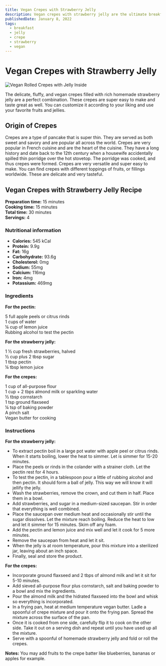 ```yaml
---
title: Vegan Crepes with Strawberry Jelly
description: Vegan crepes with strawberry jelly are the ultimate breakfast idea for you and your loved ones.
publishedDate: January 8, 2022
tags:
  - breakfast
  - jelly
  - crepe
  - strawberry
  - vegan
---
```


# Vegan Crepes with Strawberry Jelly

![Vegan Rolled Crepes with Jelly Inside](/crepes.jpg "image")

The delicate, fluffy, and vegan crepes filled with rich homemade strawberry jelly are a perfect combination. These crepes are super easy to make and taste great as well. You can customize it according to your liking and use your favorite fruits and jellies.

## Origin of Crepes

Crepes are a type of pancake that is super thin. They are served as both sweet and savory and are popular all across the world. Crepes are very popular in French cuisine and are the heart of the cuisine. They have a long history and date back to the 12th century when a housewife accidentally spilled thin porridge over the hot stovetop. The porridge was cooked, and thus crepes were formed. Crepes are very versatile and super easy to make. You can find crepes with different toppings of fruits, or fillings worldwide. These are delicate and very tasteful.

## Vegan Crepes with Strawberry Jelly Recipe

**Preparation time:** 15 minutes  
**Cooking time:** 15 minutes  
**Total time:** 30 minutes  
**Servings:** 4

### Nutritional information

- **Calories:** 545 kCal
- **Protein:** 9.9g
- **Fat:** 16g
- **Carbohydrate:** 93.6g
- **Cholesterol:** 0mg
- **Sodium:** 55mg
- **Calcium:** 116mg
- **Iron:** 4mg
- **Potassium:** 469mg

### Ingredients

**For the pectin:**

5 full apple peels or citrus rinds  
1 cups of water  
¼ cup of lemon juice  
Rubbing alcohol to test the pectin

**For the strawberry jelly:**

1 ½ cup fresh strawberries, halved  
½ cup plus 2 tbsp sugar  
1 tbsp pectin  
¼ tbsp lemon juice

**For the crepes:**

1 cup of all-purpose flour  
1 cup + 2 tbps almond milk or sparkling water  
½ tbsp cornstarch  
1 tsp ground flaxseed  
¼ tsp of baking powder  
A pinch salt  
Vegan butter for cooking

### Instructions

**For the strawberry jelly:**

- To extract pectin boil in a large pot water with apple peel or citrus rinds. When it starts boiling, lower the heat to simmer. Let is simmer for 15-20 minutes.
- Place the peels or rinds in the colander with a strainer cloth. Let the pectin rest for 4 hours.
- To test the pectin, in a tablespoon pour a little of rubbing alcohol and then pectin. It should form a ball of jelly. This way we will know it will jellify the jelly.
- Wash the strawberries, remove the crown, and cut them in half. Place them in a bowl.
- Add strawberries, and sugar in a medium-sized saucepan. Stir in order that everything is well combined.
- Place the saucepan over medium heat and occasionally stir until the sugar dissolves. Let the mixture reach boiling. Reduce the heat to low and let it simmer for 15 minutes. Skim off any foam.
- Add the pectin and lemon juice and mix well and let it cook for 5 more minutes.
- Remove the saucepan from heat and let it sit.
- When the jelly is at room temperature, pour this mixture into a sterilized jar, leaving about an inch space.
- Finally, seal and store the product.

**For the crepes:**

- Incorporate ground flaxseed and 2 tbps of almond milk and let it sit for 5-10 minutes.
- Add sieved all-purpose flour plus cornstarch, salt and baking powder to a bowl and mix the ingredients.
- Pour the almond milk and the hidrated flaxseed into the bowl and whisk so everything is incorporated.
- In a frying pan, heat at medium temperature vegan butter. Ladle a spoonful of crepe mixture and pour it onto the frying pan. Spread the mixture across the surface of the pan.
- Once it is cooked from one side, carefully flip it to cook on the other side. Take it out on a serving dish and repeat until you have used up all the mixture.
- Serve with a spoonful of homemade strawberry jelly and fold or roll the crepes.

**Notes:** You may add fruits to the crepe batter like blueberries, bananas or apples for example.
